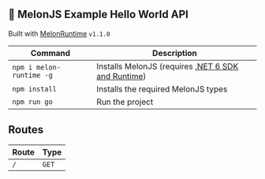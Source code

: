 ## 🍈 MelonJS Example Hello World API

Built with [MelonRuntime](https://github.com/MelonRuntime/MelonRuntime) `v1.1.0`

| Command | Description |
| ------- | ----------- |
| `npm i melon-runtime -g` | Installs MelonJS (requires [.NET 6 SDK and Runtime](https://dotnet.microsoft.com/en-us/download/dotnet/6.0)) |
| `npm install` | Installs the required MelonJS types |
| `npm run go` | Run the project |

## Routes

| Route | Type |
| ----- | ---- |
| `/` | `GET` |
